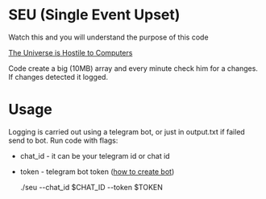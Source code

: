 # SEU (Single Event Upset)

Watch this and you will understand the purpose of this code


[The Universe is Hostile to Computers](https://www.youtube.com/watch?v=AaZ_RSt0KP8)


Code create a big (10MB) array and every minute check him for a changes. 
If changes detected it logged.

# Usage
Logging is carried out using a telegram bot, or just in output.txt if failed send to bot.
Run code with flags:

 - chat_id - it can be your telegram id or chat id
 -  token - telegram bot token ([how to create bot](https://core.telegram.org/bots/features#creating-a-new-bot))
    
    ./seu --chat_id $CHAT_ID --token $TOKEN
